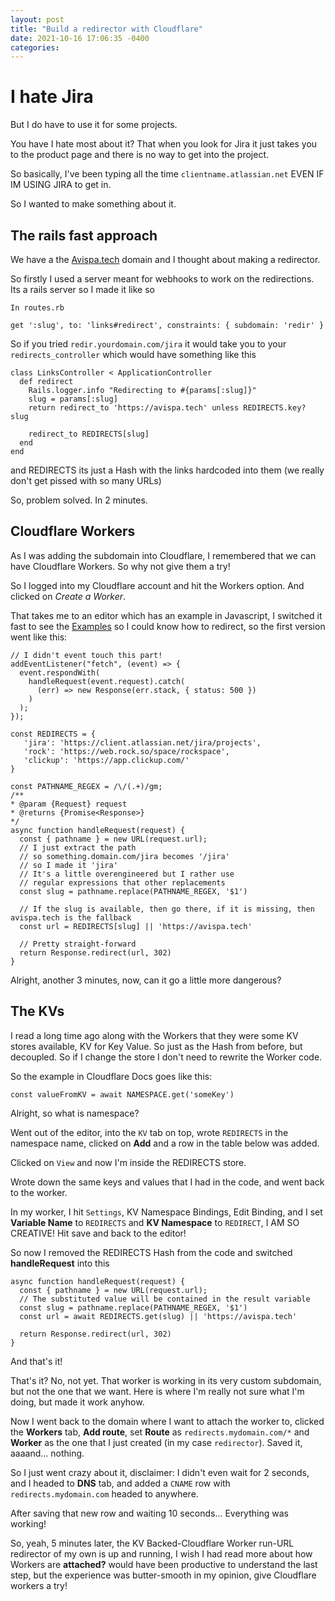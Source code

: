 ```yaml
---
layout: post
title: "Build a redirector with Cloudflare"
date: 2021-10-16 17:06:35 -0400
categories:
---
```


# I hate Jira

But I do have to use it for some projects.

You have I hate most about it? That when you look for Jira it just takes you to the product page and there is no way to get into the project.

So basically, I've been typing all the time `clientname.atlassian.net` EVEN IF IM USING JIRA to get in.

So I wanted to make something about it.


## The rails fast approach

We have a the [Avispa.tech](https://avispa.tech) domain and I thought about making a redirector.

So firstly I used a server meant for webhooks to work on the redirections. Its a rails server so I made it like so

`In routes.rb`

  
    get ':slug', to: 'links#redirect', constraints: { subdomain: 'redir' }

So if you tried `redir.yourdomain.com/jira` it would take you to your `redirects_controller` which would have something like this

    class LinksController < ApplicationController
      def redirect
        Rails.logger.info "Redirecting to #{params[:slug]}"
        slug = params[:slug]
        return redirect_to 'https://avispa.tech' unless REDIRECTS.key? slug
        
        redirect_to REDIRECTS[slug]
      end
    end

and REDIRECTS its just a Hash with the links hardcoded into them (we really don't get pissed with so many URLs)

So, problem solved. In 2 minutes.

## Cloudflare Workers

As I was adding the subdomain into Cloudflare, I remembered that we can have Cloudflare Workers. So why not give them a try!

So I logged into my Cloudflare account and hit the Workers option. And clicked on _Create a Worker_.

That takes me to an editor which has an example in Javascript, I switched it fast to see the [Examples](https://developers.cloudflare.com/workers/examples) so I could know how to redirect, so the first version went like this:

    // I didn't event touch this part!
    addEventListener("fetch", (event) => {
      event.respondWith(
        handleRequest(event.request).catch(
          (err) => new Response(err.stack, { status: 500 })
        )
      );
    });

    const REDIRECTS = {
       'jira': 'https://client.atlassian.net/jira/projects',
       'rock': 'https://web.rock.so/space/rockspace',
       'clickup': 'https://app.clickup.com/'
    }

    const PATHNAME_REGEX = /\/(.+)/gm;
    /**
    * @param {Request} request
    * @returns {Promise<Response>}
    */
    async function handleRequest(request) {
      const { pathname } = new URL(request.url);
      // I just extract the path
      // so something.domain.com/jira becomes '/jira'
      // so I made it 'jira'
      // It's a little overengineered but I rather use
      // regular expressions that other replacements
      const slug = pathname.replace(PATHNAME_REGEX, '$1')

      // If the slug is available, then go there, if it is missing, then avispa.tech is the fallback
      const url = REDIRECTS[slug] || 'https://avispa.tech'
      
      // Pretty straight-forward
      return Response.redirect(url, 302)
    }

Alright, another 3 minutes, now, can it go a little more dangerous?

## The KVs

I read a long time ago along with the Workers that they were some KV stores available, KV for Key Value. So just as the Hash from before, but decoupled. So if I change the store I don't need to rewrite the Worker code.

So the example in Cloudflare Docs goes like this:

`const valueFromKV = await NAMESPACE.get('someKey')`

Alright, so what is namespace?

Went out of the editor, into the `KV` tab on top, wrote `REDIRECTS` in the namespace name, clicked on __Add__ and a row in the table below was added. 

Clicked on `View` and now I'm inside the REDIRECTS store.

Wrote down the same keys and values that I had in the code, and went back to the worker.

In my worker, I hit `Settings`, KV Namespace Bindings, Edit Binding, and I set __Variable Name__ to `REDIRECTS` and __KV Namespace__ to `REDIRECT`, I AM SO CREATIVE! Hit save and back to the editor!

So now I removed the REDIRECTS Hash from the code and switched __handleRequest__ into this

    async function handleRequest(request) {
      const { pathname } = new URL(request.url);
      // The substituted value will be contained in the result variable
      const slug = pathname.replace(PATHNAME_REGEX, '$1')
      const url = await REDIRECTS.get(slug) || 'https://avispa.tech'
      
      return Response.redirect(url, 302)
    }

And that's it!

That's it? No, not yet. That worker is working in its very custom subdomain, but not the one that we want. Here is where I'm really not sure what I'm doing, but made it work anyhow.

Now I went back to the domain where I want to attach the worker to, clicked the __Workers__ tab, __Add route__, set __Route__ as `redirects.mydomain.com/*` and __Worker__ as the one that I just created (in my case `redirector`). Saved it, aaaand... nothing.

So I just went crazy about it, disclaimer: I didn't even wait for 2 seconds, and I headed to __DNS__ tab, and added a `CNAME` row with `redirects.mydomain.com` headed to anywhere.

After saving that new row and waiting 10 seconds... Everything was working!

So, yeah, 5 minutes later, the KV Backed-Cloudflare Worker run-URL redirector of my own is up and running, I wish I had read more about how Workers are __attached?__ would have been productive to understand the last step, but the experience was butter-smooth in my opinion, give Cloudflare workers a try!

